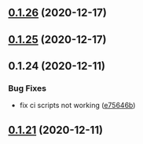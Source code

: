 ## [0.1.26](https://github.com/MOXA-ISD/thingspro-cloud-node-sdk/compare/v0.1.25...v0.1.26) (2020-12-17)

## [0.1.25](https://github.com/MOXA-ISD/thingspro-cloud-node-sdk/compare/v0.1.24...v0.1.25) (2020-12-17)

## 0.1.24 (2020-12-11)


### Bug Fixes

* fix ci scripts not working ([e75646b](https://github.com/MOXA-ISD/thingspro-cloud-node-sdk/commit/e75646b99cac40dd54d42c9186e4d80988130b27))

## [0.1.21](https://github.com/MOXA-ISD/thingspro-cloud-node-sdk/compare/v0.1.20...v0.1.21) (2020-12-11)
